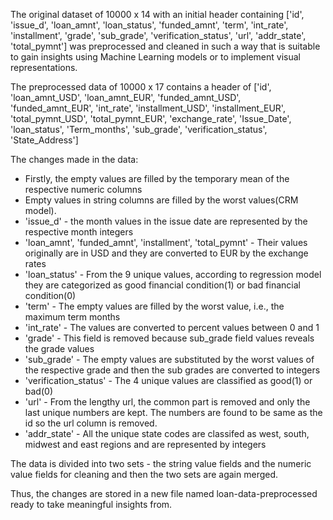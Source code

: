 The original dataset of 10000 x 14 with an initial header containing ['id', 'issue_d', 'loan_amnt', 'loan_status', 'funded_amnt', 'term', 'int_rate', 'installment', 'grade', 'sub_grade', 'verification_status', 'url', 'addr_state', 'total_pymnt']
was preprocessed and cleaned in such a way that is suitable to gain insights using Machine Learning models or to implement visual representations.

The preprocessed data of 10000 x 17 contains a header of ['id', 'loan_amnt_USD', 'loan_amnt_EUR', 'funded_amnt_USD', 'funded_amnt_EUR', 'int_rate', 'installment_USD', 'installment_EUR', 'total_pymnt_USD', 'total_pymnt_EUR', 'exchange_rate', 'Issue_Date', 'loan_status', 'Term_months', 'sub_grade', 'verification_status', 'State_Address']

The changes made in the data:
* Firstly, the empty values are filled by the temporary mean of the respective numeric columns
* Empty values in string columns are filled by the worst values(CRM model).
* 'issue_d' - the month values in the issue date are represented by the respective month integers
* 'loan_amnt', 'funded_amnt', 'installment', 'total_pymnt' - Their values originally are in USD and they are converted to EUR by the exchange rates
* 'loan_status' - From the 9 unique values, according to regression model they are categorized as good financial condition(1) or bad financial condition(0)
* 'term' -  The empty values are filled by the worst value, i.e., the maximum term months
* 'int_rate' - The values are converted to percent values between 0 and 1
* 'grade' - This field is removed because sub_grade field values reveals the grade values
* 'sub_grade' - The empty values are substituted by the worst values of the respective grade and then the sub grades are converted to integers
* 'verification_status' - The 4 unique values are classified as good(1) or bad(0)
* 'url' - From the lengthy url, the common part is removed and only the last unique numbers are kept. The numbers are found to be same as the id so the url column is removed.
* 'addr_state' - All the unique state codes are classifed as west, south, midwest and east regions and are represented by integers

The data is divided into two sets - the string value fields and the numeric value fields for cleaning and then the two sets are again merged.

Thus, the changes are stored in a new file named loan-data-preprocessed ready to take meaningful insights from.

